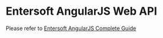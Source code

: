 # Entersoft AngularJS Web API
Please refer to [Entersoft AngularJS Complete Guide](http://developer.entersoft.gr/eswebapi/#/api/es.Services.Web.esWebApi)

